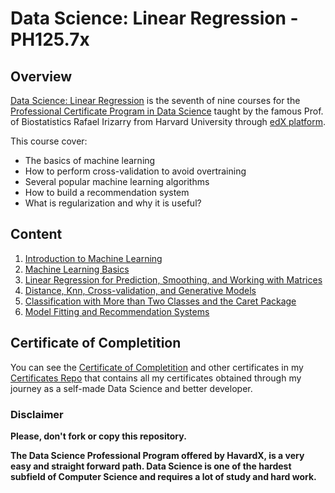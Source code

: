 # Data Science: Linear Regression - PH125.7x

## Overview
[Data Science: Linear Regression](https://www.edx.org/course/data-science-machine-learning) is the seventh of nine courses for the [Professional Certificate Program in Data Science](https://www.edx.org/professional-certificate/harvardx-data-science) taught by the famous Prof. of Biostatistics Rafael Irizarry from Harvard University through [edX platform](https://www.edx.org).

This course cover:
- The basics of machine learning
- How to perform cross-validation to avoid overtraining
- Several popular machine learning algorithms
- How to build a recommendation system
- What is regularization and why it is useful?

## Content

1. [Introduction to Machine Learning](./01%20-%20Introduction%20to%20Regression)
2. [Machine Learning Basics](./02%20-%20Linear%20Models)
3. [Linear Regression for Prediction, Smoothing, and Working with Matrices](./03%20-%20Linear%20Regression%20for%20Prediction%2C%20Smoothing%2C%20and%20Working%20with%20Matrices)
4. [Distance, Knn, Cross-validation, and Generative Models](./04%20-%20Distance%2C%20Knn%2C%20Cross-validation%2C%20and%20Generative%20Models)
5. [Classification with More than Two Classes and the Caret Package](./05%20-%20Classification%20with%20More%20than%20Two%20Classes%20and%20the%20Caret%20Package)
6. [Model Fitting and Recommendation Systems](./06%20-%20Model%20Fitting%20and%20Recommendation%20Systems)


## Certificate of Completition
You can see the [Certificate of Completition](https://github.com/AlessandroCorradini/Certificates/blob/master/EdX%20-%20Harvard%20University%20-%20PH125.7x%20Data%20Science%20Linear%20Regression.pdf) and other certificates in my [Certificates Repo](https://github.com/AlessandroCorradini/Certificates) that contains all my certificates obtained through my journey as a self-made Data Science and better developer.



### Disclaimer
**Please, don't fork or copy this repository.**

**The Data Science Professional Program offered by HavardX, is a very easy and straight forward path. Data Science is one of the hardest subfield of Computer Science and requires a lot of study and hard work.**
